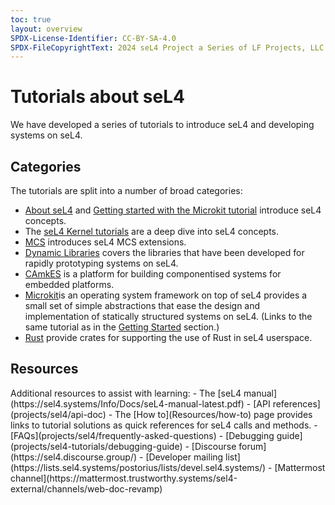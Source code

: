 ```yaml
---
toc: true
layout: overview
SPDX-License-Identifier: CC-BY-SA-4.0
SPDX-FileCopyrightText: 2024 seL4 Project a Series of LF Projects, LLC.
---
```

# Tutorials about seL4

We have developed a series of tutorials to introduce seL4 and
developing systems on seL4.

<h2>Categories</h2>
The tutorials are split into a number of broad categories:

- [About seL4](GettingStarted/about-seL4) and [Getting started with the Microkit tutorial](GettingStarted/microkit) introduce seL4 concepts.
- The [seL4 Kernel tutorials](seL4Kernel/overview.md) are a deep dive into seL4 concepts.
- [MCS](MCS/mcs-extensions) introduces seL4 MCS extensions.
- [Dynamic Libraries](DynamicLibraries/dynamic-1) covers the libraries that have been developed for rapidly prototyping systems on seL4.
- [CAmkES](CAmkES/hello-camkes-0) is a platform for building componentised systems for embedded platforms.
- [Microkit](https://trustworthy.systems/projects/microkit/tutorial/)is an operating system framework on top of seL4 provides a small set of simple abstractions that ease the design and implementation of statically structured systems on seL4. (Links to the same tutorial as in the [Getting Started](GettingStarted/microkit) section.)
- [Rust](https://github.com/seL4/rust-sel4) provide crates for supporting the use of Rust in seL4 userspace.

<h2>Resources</h2>
Additional resources to assist with learning:
- The [seL4 manual](https://sel4.systems/Info/Docs/seL4-manual-latest.pdf)
- [API references](projects/sel4/api-doc)
- The [How to](Resources/how-to) page provides links to tutorial solutions as quick references for seL4 calls and methods.
- [FAQs](projects/sel4/frequently-asked-questions)
- [Debugging guide](projects/sel4-tutorials/debugging-guide)
- [Discourse forum](https://sel4.discourse.group/)
- [Developer mailing list](https://lists.sel4.systems/postorius/lists/devel.sel4.systems/)
- [Mattermost channel](https://mattermost.trustworthy.systems/sel4-external/channels/web-doc-revamp)
